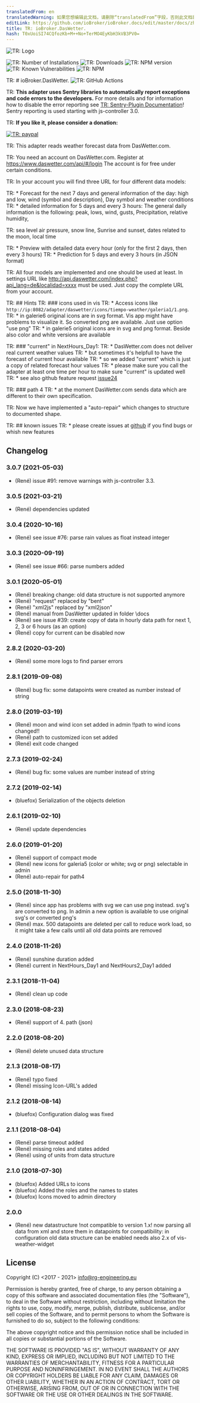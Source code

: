 ```yaml
---
translatedFrom: en
translatedWarning: 如果您想编辑此文档，请删除“translatedFrom”字段，否则此文档将再次自动翻译
editLink: https://github.com/ioBroker/ioBroker.docs/edit/master/docs/zh-cn/adapterref/iobroker.daswetter/README.md
title: TR: ioBroker.DasWetter.
hash: T0xUoiSI74CQfozKb+M++No+TerMO4EyKbH3kVB3PV0=
---
```

![TR: Logo](../../../en/adapterref/iobroker.daswetter/admin/daswettercom.png)

![TR: Number of Installations](http://iobroker.live/badges/daswetter-stable.svg)
![TR: Downloads](https://img.shields.io/npm/dm/iobroker.daswetter.svg)
![TR: NPM version](http://img.shields.io/npm/v/iobroker.daswetter.svg)
![TR: Known Vulnerabilities](https://snyk.io/test/github/rg-engineering/ioBroker.daswetter/badge.svg)
![TR: NPM](https://nodei.co/npm/iobroker.daswetter.png?downloads=true)

TR: # ioBroker.DasWetter.
![TR: GitHub Actions](https://github.com/rg-engineering/ioBroker.daswetter/workflows/Test%20and%20Release/badge.svg)

TR: **This adapter uses Sentry libraries to automatically report exceptions and code errors to the developers.** For more details and for information how to disable the error reporting see [TR: Sentry-Plugin Documentation](https://github.com/ioBroker/plugin-sentry#plugin-sentry)! Sentry reporting is used starting with js-controller 3.0.

TR: **If you like it, please consider a donation:**

[![TR: paypal](https://www.paypalobjects.com/en_US/DK/i/btn/btn_donateCC_LG.gif)](https://www.paypal.com/cgi-bin/webscr?cmd=_s-xclick&hosted_button_id=YBAZTEBT9SYC2&source=url)

TR: This adapter reads weather forecast data from DasWetter.com.

TR: You need an account on DasWetter.com. Register at https://www.daswetter.com/api/#/login The account is for free under certain conditions.

TR: In your account you will find three URL for four different data models:

TR: * Forecast for the next 7 days and general information of the day: high and low, wind (symbol and description), Day symbol and weather conditions
TR: * detailed information for 5 days and every 3 hours: The general daily information is the following: peak, lows, wind, gusts, Precipitation, relative humidity,

TR: sea level air pressure, snow line, Sunrise and sunset, dates related to the moon, local time

TR: * Preview with detailed data every hour (only for the first 2 days, then every 3 hours)
TR: * Prediction for 5 days and every 3 hours (in JSON format)

TR: All four models are implemented and one should be used at least.
In settings URL like http://api.daswetter.com/index.php?api_lang=de&localidad=xxxx  must be used. Just copy the complete URL from your account.

TR: ## Hints
TR: ### icons used in vis
TR: * Access icons like `http://ip:8082/adapter/daswetter/icons/tiempo-weather/galeria1/1.png`.
TR: * in galerie6 original icons are in svg format. Vis app might have problems to visualize it. So converted png are available. Just use option "use png"
TR: * in galerie5 original icons are in svg and png format. Beside also color and white versions are available

TR: ### "current" in NextHours_Day1:
TR: * DasWetter.com does not deliver real current weather values
TR: * but sometimes it's helpfull to have the forecast of current hour available
TR: * so we added "current" which is just a copy of related forecast hour values
TR: * please make sure you call the adapter at least one time per hour to make sure "current" is updated well
TR: * see also github feature request [issue24](https://github.com/rg-engineering/ioBroker.daswetter/issues/24)

TR: ### path 4
TR: * at the moment DasWetter.com sends data which are different to their own specification.

TR: Now we have implemented a "auto-repair" which changes to structure to documented shape.

TR: ## known issues
TR: * please create issues at [github](https://github.com/rg-engineering/ioBroker.daswetter/issues) if you find bugs or whish new features

## Changelog

### 3.0.7 (2021-05-03)
* (René) issue #91: remove warnings with js-controller 3.3.

### 3.0.5 (2021-03-21)
* (René) dependencies updated

### 3.0.4 (2020-10-16)
* (René) see issue #76: parse rain values as float instead integer 

### 3.0.3 (2020-09-19)
* (René) see issue #66: parse numbers added 

### 3.0.1 (2020-05-01)
* (René) breaking change: old data structure is not supported anymore
* (René) "request" replaced by "bent"
* (René) "xml2js" replaced by "xml2json"
* (René) manual from DasWetter updated in folder \docs
* (René) see issue #39: create copy of data in hourly data path for next 1, 2, 3 or 6 hours (as an option)
* (René) copy for current can be disabled now

### 2.8.2 (2020-03-20)
* (René) some more logs to find parser errors

### 2.8.1 (2019-09-08)
* (René) bug fix: some datapoints were created as number instead of string

### 2.8.0 (2019-03-19)
* (René) moon and wind icon set added in admin !!path to wind icons changed!!
* (René) path to customized icon set added 
* (René) exit code changed

### 2.7.3 (2019-02-24)
* (René) bug fix: some values are number instead of string

### 2.7.2 (2019-02-14)
* (bluefox) Serialization of the objects deletion

### 2.6.1 (2019-02-10)
* (René) update dependencies

### 2.6.0 (2019-01-20)
* (René) support of compact mode
* (René) new icons for galeria5 (color or white; svg or png) selectable in admin
* (René) auto-repair for path4

### 2.5.0 (2018-11-30)
* (René) since app has problems with svg we can use png instead. svg's are converted to png. In admin a new option is available to use original svg's or converted png's 
* (René) max. 500 datapoints are deleted per call to reduce work load, so it might take a few calls until all old data points are removed

### 2.4.0 (2018-11-26)
* (René) sunshine duration added
* (René) current in NextHours_Day1 and NextHours2_Day1 added

### 2.3.1 (2018-11-04)
* (René) clean up code

### 2.3.0 (2018-08-23)
* (René) support of 4. path (json)

### 2.2.0 (2018-08-20)
* (René) delete unused data structure

### 2.1.3 (2018-08-17)
* (René) typo fixed
* (René) missing Icon-URL's added

### 2.1.2 (2018-08-14)
* (bluefox) Configuration dialog was fixed

### 2.1.1 (2018-08-04)
* (René) parse timeout added
* (René) missing roles and states added
* (René) using of units from data structure

### 2.1.0 (2018-07-30)
* (bluefox) Added URLs to icons
* (bluefox) Added the roles and the names to states
* (bluefox) Icons moved to admin directory



### 2.0.0
* (René) new datastructure !not compatible to version 1.x!
now parsing all data from xml and store them in datapoints
for compatibility: in configuration old data structure can be enabled 
needs also 2.x of vis-weather-widget

## License
Copyright (C) <2017 - 2021>  <info@rg-engineering.eu>

Permission is hereby granted, free of charge, to any person obtaining a copy of this software and associated documentation files (the "Software"), to deal in the Software without restriction, including without limitation the rights to use, copy, modify, merge, publish, distribute, sublicense, and/or sell copies of the Software, and to permit persons to whom the Software is furnished to do so, subject to the following conditions:

The above copyright notice and this permission notice shall be included in all copies or substantial portions of the Software.

THE SOFTWARE IS PROVIDED "AS IS", WITHOUT WARRANTY OF ANY KIND, EXPRESS OR IMPLIED, INCLUDING BUT NOT LIMITED TO THE WARRANTIES OF MERCHANTABILITY, FITNESS FOR A PARTICULAR PURPOSE AND NONINFRINGEMENT. IN NO EVENT SHALL THE AUTHORS OR COPYRIGHT HOLDERS BE LIABLE FOR ANY CLAIM, DAMAGES OR OTHER LIABILITY, WHETHER IN AN ACTION OF CONTRACT, TORT OR OTHERWISE, ARISING FROM, OUT OF OR IN CONNECTION WITH THE SOFTWARE OR THE USE OR OTHER DEALINGS IN THE SOFTWARE.